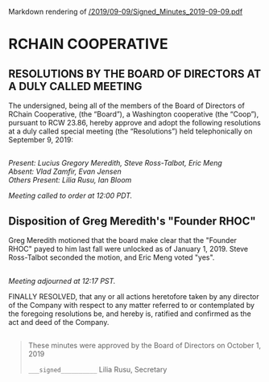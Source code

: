 Markdown rendering of [/2019/09-09/Signed_Minutes_2019-09-09.pdf](/2019/09-09/Signed_Minutes_2019-09-09.pdf)

##

# RCHAIN COOPERATIVE

## RESOLUTIONS BY THE BOARD OF DIRECTORS AT A DULY CALLED MEETING

The undersigned, being all of the members of the Board of Directors of RChain Cooperative, (the “Board”), a Washington cooperative (the “Coop”), pursuant to RCW 23.86, hereby approve and adopt the following resolutions at a duly called special meeting (the “Resolutions”) held telephonically on September 9, 2019:

##

*Present:  Lucius Gregory Meredith, Steve Ross-Talbot, Eric Meng*\
*Absent:  Vlad Zamfir, Evan Jensen*\
*Others Present:  Lilia Rusu, Ian Bloom*

*Meeting called to order at 12:00 PDT.*

##

## Disposition of Greg Meredith's "Founder RHOC"
Greg Meredith motioned that the board make clear that the "Founder RHOC" payed to him last fall were unlocked as of January 1, 2019. Steve Ross-Talbot seconded the motion, and Eric Meng voted "yes".

##

*Meeting adjourned at 12:17 PST.*

FINALLY RESOLVED, that any or all actions heretofore taken by any director of the Company with respect to any matter referred to or contemplated by the foregoing resolutions be, and hereby is, ratified and confirmed as the act and deed of the Company.

##

>These minutes were approved by the Board of Directors on October 1, 2019
>
> `___signed__________`
> Lilia Rusu, Secretary
